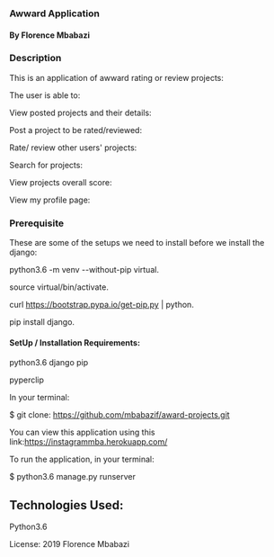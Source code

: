 ### Awward Application
#### By Florence Mbabazi
### Description
This is an application of awward rating or review projects:

The user is able to:

View posted projects and their details:

Post a project to be rated/reviewed:

Rate/ review other users' projects:

Search for projects: 

View projects overall score:

View my profile page:

### Prerequisite
These are some of the setups we need to install before we install the django:

python3.6 -m venv --without-pip virtual.

source virtual/bin/activate.

curl https://bootstrap.pypa.io/get-pip.py | python.

pip install django.

#### SetUp / Installation Requirements:
python3.6 django pip

pyperclip

In your terminal:

$ git clone: https://github.com/mbabazif/award-projects.git

You can view this application using this link:https://instagrammba.herokuapp.com/

To run the application, in your terminal:

$ python3.6 manage.py runserver


## Technologies Used:

Python3.6

License: 2019 Florence Mbabazi



